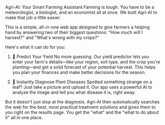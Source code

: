Agri-AI: Your Smart Farming Assistant 
Farming is tough. You have to be a meteorologist, a biologist, and an economist all at once. We built Agri-AI to make that job a little easier.

This is a simple, all-in-one web app designed to give farmers a helping hand by answering two of their biggest questions: "How much will I harvest?" and "What's wrong with my crops?"

Here's what it can do for you:

1. 🌾 Predict Your Yield
No more guessing. Our yield predictor lets you enter your farm's details—like your region, soil type, and the crop you're planting—and get a solid forecast of your potential harvest. This helps you plan your finances and make better decisions for the season.

2. 🌿 Instantly Diagnose Plant Diseases
Spotted something strange on a leaf? Just take a picture and upload it. Our app uses a powerful AI to analyze the image and tell you what disease it is, right away.

But it doesn't just stop at the diagnosis. Agri-AI then automatically searches the web for the best, most practical treatment solutions and gives them to you right on the results page. You get the "what" and the "what to do about it" all in one place.
